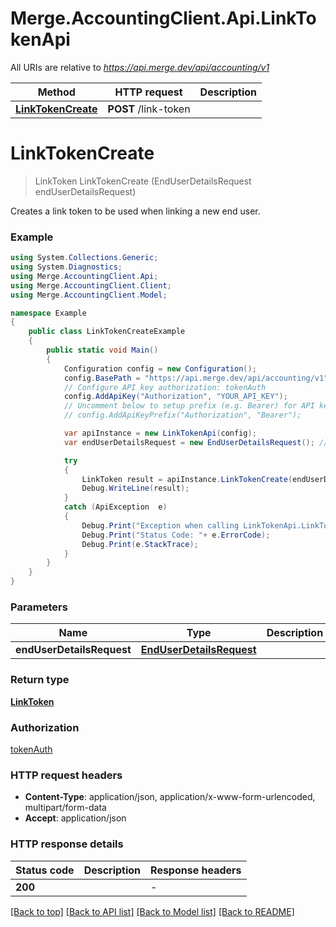 # Merge.AccountingClient.Api.LinkTokenApi

All URIs are relative to *https://api.merge.dev/api/accounting/v1*

Method | HTTP request | Description
------------- | ------------- | -------------
[**LinkTokenCreate**](LinkTokenApi.md#linktokencreate) | **POST** /link-token | 


<a name="linktokencreate"></a>
# **LinkTokenCreate**
> LinkToken LinkTokenCreate (EndUserDetailsRequest endUserDetailsRequest)



Creates a link token to be used when linking a new end user.

### Example
```csharp
using System.Collections.Generic;
using System.Diagnostics;
using Merge.AccountingClient.Api;
using Merge.AccountingClient.Client;
using Merge.AccountingClient.Model;

namespace Example
{
    public class LinkTokenCreateExample
    {
        public static void Main()
        {
            Configuration config = new Configuration();
            config.BasePath = "https://api.merge.dev/api/accounting/v1";
            // Configure API key authorization: tokenAuth
            config.AddApiKey("Authorization", "YOUR_API_KEY");
            // Uncomment below to setup prefix (e.g. Bearer) for API key, if needed
            // config.AddApiKeyPrefix("Authorization", "Bearer");

            var apiInstance = new LinkTokenApi(config);
            var endUserDetailsRequest = new EndUserDetailsRequest(); // EndUserDetailsRequest | 

            try
            {
                LinkToken result = apiInstance.LinkTokenCreate(endUserDetailsRequest);
                Debug.WriteLine(result);
            }
            catch (ApiException  e)
            {
                Debug.Print("Exception when calling LinkTokenApi.LinkTokenCreate: " + e.Message );
                Debug.Print("Status Code: "+ e.ErrorCode);
                Debug.Print(e.StackTrace);
            }
        }
    }
}
```

### Parameters

Name | Type | Description  | Notes
------------- | ------------- | ------------- | -------------
 **endUserDetailsRequest** | [**EndUserDetailsRequest**](EndUserDetailsRequest.md)|  | 

### Return type

[**LinkToken**](LinkToken.md)

### Authorization

[tokenAuth](../README.md#tokenAuth)

### HTTP request headers

 - **Content-Type**: application/json, application/x-www-form-urlencoded, multipart/form-data
 - **Accept**: application/json


### HTTP response details
| Status code | Description | Response headers |
|-------------|-------------|------------------|
| **200** |  |  -  |

[[Back to top]](#) [[Back to API list]](../README.md#documentation-for-api-endpoints) [[Back to Model list]](../README.md#documentation-for-models) [[Back to README]](../README.md)

